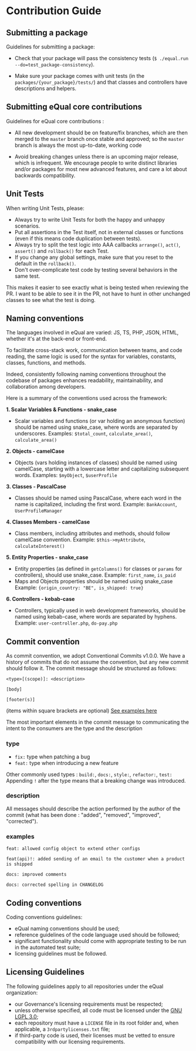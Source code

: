 # Contribution Guide



## Submitting a package

Guidelines for submitting a package:

* Check that your package will pass the consistency tests (`$ ./equal.run --do=test_package-consistency`).

* Make sure your package comes with unit tests (in the `packages/{your_package}/tests/`) and that classes and controllers have descriptions and helpers.

    

## Submitting eQual core contributions

Guidelines for eQual core contributions : 

* All new development should be on feature/fix branches, which are then merged to the `master` branch once stable and approved; so the `master` branch is always the most up-to-date, working code

* Avoid breaking changes unless there is an upcoming major release, which is infrequent. We encourage people to write distinct libraries and/or packages for most new advanced features, and care a lot about backwards compatibility.

    


## Unit Tests

When writing Unit Tests, please:

* Always try to write Unit Tests for both the happy and unhappy scenarios.
* Put all assertions in the Test itself, not in external classes or functions (even if this means code duplication between tests).
* Always try to split the test logic into AAA callbacks `arrange()`, `act()`, `assert()` and `rollback()` for each Test.
* If you change any global settings, make sure that you reset to the default in the `rollback()`.
* Don't over-complicate test code by testing several behaviors in the same test.

This makes it easier to see exactly what is being tested when reviewing the PR. I want to be able to see it in the PR, not have to hunt in other unchanged classes to see what the test is doing.



## Naming conventions

The languages involved in eQual are varied: JS, TS, PHP, JSON, HTML, whether it's at the back-end or front-end. 

To facilitate cross-stack work, communication between teams, and code reading, the same logic is used for the syntax for variables, constants, classes, functions, and methods.

Indeed, consistently following naming conventions throughout the codebase of packages enhances readability, maintainability, and collaboration among developers.

Here is a summary of the conventions used across the framework:

**1. Scalar Variables & Functions - snake_case**

   - Scalar variables and functions (or var holding an anonymous function) should be named using snake_case, where words are separated by underscores.
     Examples: `$total_count`, `calculate_area()`, `calculate_area()`

**2. Objects - camelCase**

   - Objects (vars holding instances of classes) should be named using camelCase, starting with a lowercase letter and capitalizing subsequent words.
     Examples: `$myObject`, `$userProfile`

**3. Classes - PascalCase**

   - Classes should be named using PascalCase, where each word in the name is capitalized, including the first word.
     Example: `BankAccount`, `UserProfileManager`

**4. Classes Members - camelCase**

   - Class members, including attributes and methods, should follow camelCase convention.
     Example: `$this->myAttribute`, `calculateInterest()`

**5. Entity Properties - snake_case**

   - Entity properties (as defined in `getColumns()` for classes or `params` for controllers), should use snake_case.
     Example: `first_name`, `is_paid`
   - Maps and Objects properties should be named using snake_case
      Example: `{origin_country: "BE", is_shipped: true} `

**6. Controllers - kebab-case**

   - Controllers, typically used in web development frameworks, should be named using kebab-case, where words are separated by hyphens.
     Example: `user-controller.php`, `do-pay.php`



## Commit convention

As commit convention, we adopt Conventional Commits v1.0.0. We have a history of commits that do not assume the convention, but any new commit should follow it.
The commit message should be structured as follows:

```
<type>[(scope)]: <description>

[body]

[footer(s)]
```
(items within square brackets are optional)
[See examples here](https://www.conventionalcommits.org/en/v1.0.0/#examples)

The most important elements in the commit message to communicating the intent to the consumers are the type and the description

### type
* `fix:` type when patching a bug
* `feat:` type when introducing a new feature

Other commonly used types : `build:`, `docs:`, `style:`, `refactor:`, `test:`
Appending `!` after the type means that a breaking change was introduced.

### description
All messages should describe the action performed by the author of the commit (what has been done : "added", "removed", "improved", "corrected").

### examples
```
feat: allowed config object to extend other configs
```
```
feat(api)!: added sending of an email to the customer when a product is shipped
```
```
docs: improved comments
```
```
docs: corrected spelling in CHANGELOG
```



## Coding conventions


Coding conventions guidelines:

* eQual naming conventions should be used;
* reference guidelines of the code language used should be followed;
* significant functionality should come with appropriate testing to be run in the automated test suite;
* licensing guidelines must be followed.



## Licensing Guidelines

The following guidelines apply to all repositories under the eQual organization:

* our Governance's licensing requirements must be respected;
* unless otherwise specified, all code must be licensed under the [GNU LGPL 3.0](https://www.gnu.org/licenses/lgpl-3.0.en.html#license-text);
* each repository must have a `LICENSE` file in its root folder and, when applicable, a `3rdpartylicenses.txt` file;
* if third-party code is used, their licenses must be vetted to ensure compatibility with our licensing requirements.